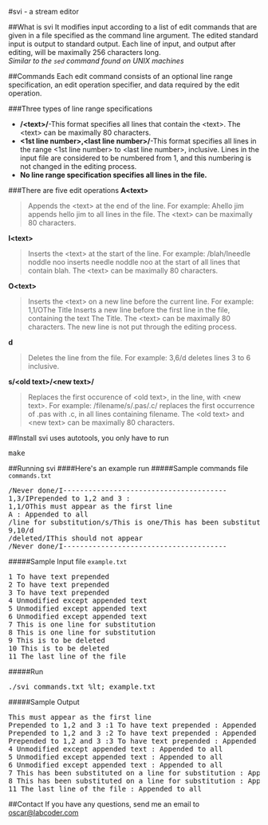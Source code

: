 #svi - a stream editor

##What is svi
It modifies input according to a list of edit commands that are given in a file specified as the command line argument. The edited standard input is output to standard output. Each line of input, and output after editing, will be maximally 256 characters long.<br>
<em>Similar to the `sed` command found on UNIX machines</em>

##Commands
Each edit command consists of an optional line range specification, an edit operation specifier, and data required by the edit operation.

###Three types of line range specifications
<ul>
	<li><strong>/&lt;text&gt;/</strong>-This format specifies all lines that contain the &lt;text&gt;. The &lt;text&gt; can be maximally 80 characters.</li>
	<li><strong>&lt;1st line number&gt;,&lt;last line number&gt;/</strong>-This format specifies all lines in the range &lt;1st line number&gt; to &lt;last line number&gt;, inclusive. Lines in the input file are considered to be numbered from 1, and this numbering is not changed in the editing process.</li>
	<li><strong>No line range specification specifies all lines in the file.</strong></li>
</ul>

###There are five edit operations
<strong>A&lt;text&gt;</strong>
<blockquote>
Appends the &lt;text&gt; at the end of the line. For example:
Ahello jim 
appends hello jim to all lines in the file. The &lt;text&gt; can be maximally 80 characters.
</blockquote>
<strong>I&lt;text&gt;</strong>
<blockquote>
Inserts the &lt;text&gt; at the start of the line. For example:
/blah/Ineedle noddle noo 
inserts needle noddle noo at the start of all lines that contain blah. The &lt;text&gt; can be maximally 80 characters.
</blockquote>
<strong>O&lt;text&gt;</strong>
<blockquote>
Inserts the &lt;text&gt; on a new line before the current line. For example:
1,1/OThe Title 
Inserts a new line before the first line in the file, containing the text The Title. The &lt;text&gt; can be maximally 80 characters. The new line is not put through the editing process.
</blockquote>
<strong>d</strong>
<blockquote>
Deletes the line from the file. For example:
3,6/d 
deletes lines 3 to 6 inclusive.
</blockquote>
<strong>s/&lt;old text&gt;/&lt;new text&gt;/</strong>
<blockquote>
Replaces the first occurence of &lt;old text&gt;, in the line, with &lt;new text&gt;. For example:
/filename/s/.pas/.c/ 
replaces the first occurrence of .pas with .c, in all lines containing filename. The &lt;old text&gt; and &lt;new text&gt; can be maximally 80 characters.
</blockquote>

##Install
svi uses autotools, you only have to run
<pre>make</pre>

##Running svi
####Here's an example run
#####Sample commands file `commands.txt`
<pre>
/Never done/I---------------------------------------
1,3/IPrepended to 1,2 and 3 :
1,1/OThis must appear as the first line
A : Appended to all
/line for substitution/s/This is one/This has been substituted on a/
9,10/d
/deleted/IThis should not appear
/Never done/I---------------------------------------
</pre>

#####Sample Input file `example.txt`
<pre>
1 To have text prepended
2 To have text prepended
3 To have text prepended
4 Unmodified except appended text
5 Unmodified except appended text
6 Unmodified except appended text
7 This is one line for substitution
8 This is one line for substitution
9 This is to be deleted
10 This is to be deleted
11 The last line of the file
</pre>

#####Run
<pre>./svi commands.txt %lt; example.txt</pre>

#####Sample Output
<pre>
This must appear as the first line
Prepended to 1,2 and 3 :1 To have text prepended : Appended to all
Prepended to 1,2 and 3 :2 To have text prepended : Appended to all
Prepended to 1,2 and 3 :3 To have text prepended : Appended to all
4 Unmodified except appended text : Appended to all
5 Unmodified except appended text : Appended to all
6 Unmodified except appended text : Appended to all
7 This has been substituted on a line for substitution : Appended to all
8 This has been substituted on a line for substitution : Appended to all
11 The last line of the file : Appended to all
</pre>

##Contact
If you have any questions, send me an email to oscar@labcoder.com